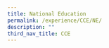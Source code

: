 ```yaml
---
title: National Education
permalink: /experience/CCE/NE/
description: ""
third_nav_title: CCE
---
```

